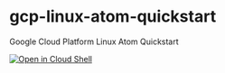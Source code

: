 # gcp-linux-atom-quickstart
Google Cloud Platform Linux Atom Quickstart

[![Open in Cloud Shell](https://gstatic.com/cloudssh/images/open-btn.svg)](https://console.cloud.google.com/cloudshell/open?git_repo=https%3A%2F%2Fgithub.com%2FOfficialBoomi%2Fgcp-linux-atom-quickstart&page=editor)
